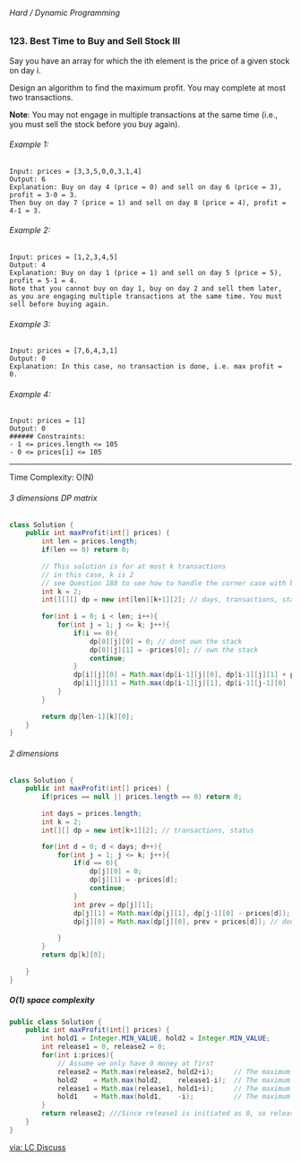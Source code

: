 ###### Hard / Dynamic Programming

### 123. Best Time to Buy and Sell Stock III

Say you have an array for which the ith element is the price of a given stock on day i.  

Design an algorithm to find the maximum profit. You may complete at most two transactions.  

**Note**: You may not engage in multiple transactions at the same time (i.e., you must sell the stock before you buy again).  

###### Example 1:
```
Input: prices = [3,3,5,0,0,3,1,4]
Output: 6
Explanation: Buy on day 4 (price = 0) and sell on day 6 (price = 3), profit = 3-0 = 3.
Then buy on day 7 (price = 1) and sell on day 8 (price = 4), profit = 4-1 = 3.
```
###### Example 2:
```
Input: prices = [1,2,3,4,5]
Output: 4
Explanation: Buy on day 1 (price = 1) and sell on day 5 (price = 5), profit = 5-1 = 4.
Note that you cannot buy on day 1, buy on day 2 and sell them later, as you are engaging multiple transactions at the same time. You must sell before buying again.
```
###### Example 3:
```
Input: prices = [7,6,4,3,1]
Output: 0
Explanation: In this case, no transaction is done, i.e. max profit = 0.
```
###### Example 4:
```
Input: prices = [1]
Output: 0
###### Constraints:
- 1 <= prices.length <= 105
- 0 <= prices[i] <= 105
```

***

Time Complexity: O(N)

###### 3 dimensions DP matrix
```java
class Solution {
    public int maxProfit(int[] prices) {
        int len = prices.length;
        if(len == 0) return 0;
        
        // This solution is for at most k transactions
        // in this case, k is 2
        // see Question 188 to see how to handle the corner case with big k value
        int k = 2;
        int[][][] dp = new int[len][k+1][2]; // days, transactions, status(0 dont own, 1 own)
        
        for(int i = 0; i < len; i++){
            for(int j = 1; j <= k; j++){
                if(i == 0){
                    dp[0][j][0] = 0; // dont own the stack
                    dp[0][j][1] = -prices[0]; // own the stack
                    continue;
                }
                dp[i][j][0] = Math.max(dp[i-1][j][0], dp[i-1][j][1] + prices[i]); 
                dp[i][j][1] = Math.max(dp[i-1][j][1], dp[i-1][j-1][0] - prices[i]);
            }
        }
        
        return dp[len-1][k][0];
    }
}
```

###### 2 dimensions
```java
class Solution {
    public int maxProfit(int[] prices) {
        if(prices == null || prices.length == 0) return 0;
        
        int days = prices.length;
        int k = 2;
        int[][] dp = new int[k+1][2]; // transactions, status

        for(int d = 0; d < days; d++){
            for(int j = 1; j <= k; j++){
                if(d == 0){
                    dp[j][0] = 0;
                    dp[j][1] = -prices[d];
                    continue;
                }
                int prev = dp[j][1];
                dp[j][1] = Math.max(dp[j][1], dp[j-1][0] - prices[d]); // own the stack
                dp[j][0] = Math.max(dp[j][0], prev + prices[d]); // dont own the stack
                
            }
        }
        return dp[k][0];
        
    }
}
```

##### O(1) space complexity
```java
public class Solution {
    public int maxProfit(int[] prices) {
        int hold1 = Integer.MIN_VALUE, hold2 = Integer.MIN_VALUE;
        int release1 = 0, release2 = 0;
        for(int i:prices){                              
            // Assume we only have 0 money at first
            release2 = Math.max(release2, hold2+i);     // The maximum if we've just sold 2nd stock so far.
            hold2    = Math.max(hold2,    release1-i);  // The maximum if we've just buy  2nd stock so far.
            release1 = Math.max(release1, hold1+i);     // The maximum if we've just sold 1nd stock so far.
            hold1    = Math.max(hold1,    -i);          // The maximum if we've just buy  1st stock so far. 
        }
        return release2; ///Since release1 is initiated as 0, so release2 will always higher than release1.
    }
}
```
[via: LC Discuss](https://leetcode.com/problems/best-time-to-buy-and-sell-stock-iii/discuss/39611/Is-it-Best-Solution-with-O(n)-O(1).)
